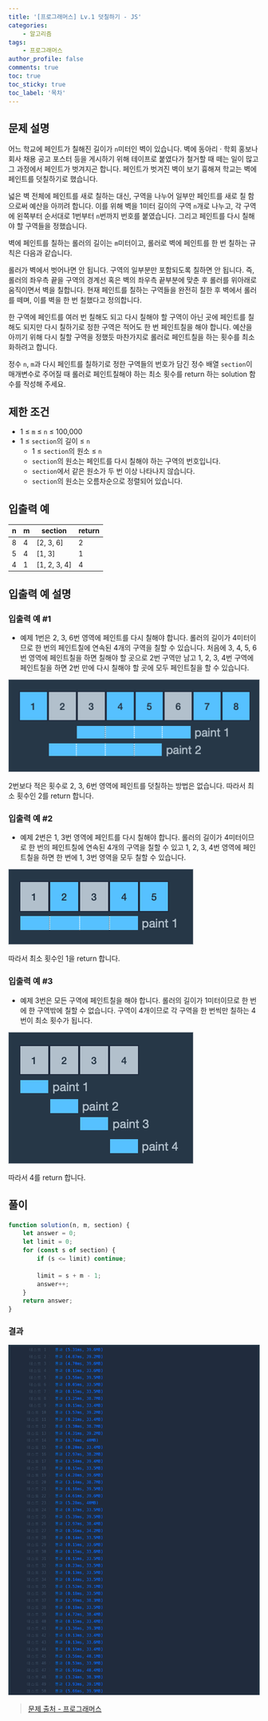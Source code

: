 ```yaml
---
title: '[프로그래머스] Lv.1 덧칠하기 - JS'
categories:
    - 알고리즘
tags:
    - 프로그래머스
author_profile: false
comments: true
toc: true
toc_sticky: true
toc_label: '목차'
---
```


## 문제 설명

어느 학교에 페인트가 칠해진 길이가 `n`미터인 벽이 있습니다. 벽에 동아리 · 학회 홍보나 회사 채용 공고 포스터 등을 게시하기 위해 테이프로 붙였다가 철거할 때 떼는 일이 많고 그 과정에서 페인트가 벗겨지곤 합니다. 페인트가 벗겨진 벽이 보기 흉해져 학교는 벽에 페인트를 덧칠하기로 했습니다.

넓은 벽 전체에 페인트를 새로 칠하는 대신, 구역을 나누어 일부만 페인트를 새로 칠 함으로써 예산을 아끼려 합니다. 이를 위해 벽을 1미터 길이의 구역 `n`개로 나누고, 각 구역에 왼쪽부터 순서대로 1번부터 `n`번까지 번호를 붙였습니다. 그리고 페인트를 다시 칠해야 할 구역들을 정했습니다.

벽에 페인트를 칠하는 롤러의 길이는 `m`미터이고, 롤러로 벽에 페인트를 한 번 칠하는 규칙은 다음과 같습니다.

롤러가 벽에서 벗어나면 안 됩니다.
구역의 일부분만 포함되도록 칠하면 안 됩니다.
즉, 롤러의 좌우측 끝을 구역의 경계선 혹은 벽의 좌우측 끝부분에 맞춘 후 롤러를 위아래로 움직이면서 벽을 칠합니다. 현재 페인트를 칠하는 구역들을 완전히 칠한 후 벽에서 롤러를 떼며, 이를 벽을 한 번 칠했다고 정의합니다.

한 구역에 페인트를 여러 번 칠해도 되고 다시 칠해야 할 구역이 아닌 곳에 페인트를 칠해도 되지만 다시 칠하기로 정한 구역은 적어도 한 번 페인트칠을 해야 합니다. 예산을 아끼기 위해 다시 칠할 구역을 정했듯 마찬가지로 롤러로 페인트칠을 하는 횟수를 최소화하려고 합니다.

정수 `n`, `m`과 다시 페인트를 칠하기로 정한 구역들의 번호가 담긴 정수 배열 `section`이 매개변수로 주어질 때 롤러로 페인트칠해야 하는 최소 횟수를 return 하는 solution 함수를 작성해 주세요.

## 제한 조건

-   1 ≤ `m` ≤ `n` ≤ 100,000
-   1 ≤ `section`의 길이 ≤ `n`
    -   1 ≤ `section`의 원소 ≤ `n`
    -   `section`의 원소는 페인트를 다시 칠해야 하는 구역의 번호입니다.
    -   `section`에서 같은 원소가 두 번 이상 나타나지 않습니다.
    -   `section`의 원소는 오름차순으로 정렬되어 있습니다.

## 입출력 예

| n   | m   | section      | return |
| --- | --- | ------------ | ------ |
| 8   | 4   | [2, 3, 6]    | 2      |
| 5   | 4   | [1, 3]       | 1      |
| 4   | 1   | [1, 2, 3, 4] | 4      |

## 입출력 예 설명

### 입출력 예 #1

-   예제 1번은 2, 3, 6번 영역에 페인트를 다시 칠해야 합니다. 롤러의 길이가 4미터이므로 한 번의 페인트칠에 연속된 4개의 구역을 칠할 수 있습니다. 처음에 3, 4, 5, 6번 영역에 페인트칠을 하면 칠해야 할 곳으로 2번 구역만 남고 1, 2, 3, 4번 구역에 페인트칠을 하면 2번 만에 다시 칠해야 할 곳에 모두 페인트칠을 할 수 있습니다.

![ex1](/assets/images/2023/09/06/algorithm-57-ex1.png)

2번보다 적은 횟수로 2, 3, 6번 영역에 페인트를 덧칠하는 방법은 없습니다. 따라서 최소 횟수인 2를 return 합니다.

### 입출력 예 #2

-   예제 2번은 1, 3번 영역에 페인트를 다시 칠해야 합니다. 롤러의 길이가 4미터이므로 한 번의 페인트칠에 연속된 4개의 구역을 칠할 수 있고 1, 2, 3, 4번 영역에 페인트칠을 하면 한 번에 1, 3번 영역을 모두 칠할 수 있습니다.

![ex2](/assets/images/2023/09/06/algorithm-57-ex2.png)

따라서 최소 횟수인 1을 return 합니다.

### 입출력 예 #3

-   예제 3번은 모든 구역에 페인트칠을 해야 합니다. 롤러의 길이가 1미터이므로 한 번에 한 구역밖에 칠할 수 없습니다. 구역이 4개이므로 각 구역을 한 번씩만 칠하는 4번이 최소 횟수가 됩니다.

![ex3](/assets/images/2023/09/06/algorithm-57-ex3.png)

따라서 4를 return 합니다.

## 풀이

```javascript
function solution(n, m, section) {
    let answer = 0;
    let limit = 0;
    for (const s of section) {
        if (s <= limit) continue;

        limit = s + m - 1;
        answer++;
    }
    return answer;
}
```

### 결과

![result](/assets/images/2023/09/06/algorithm-57-result.png)

> [문제 출처 - 프로그래머스](https://school.programmers.co.kr/learn/courses/30/lessons/161989)
